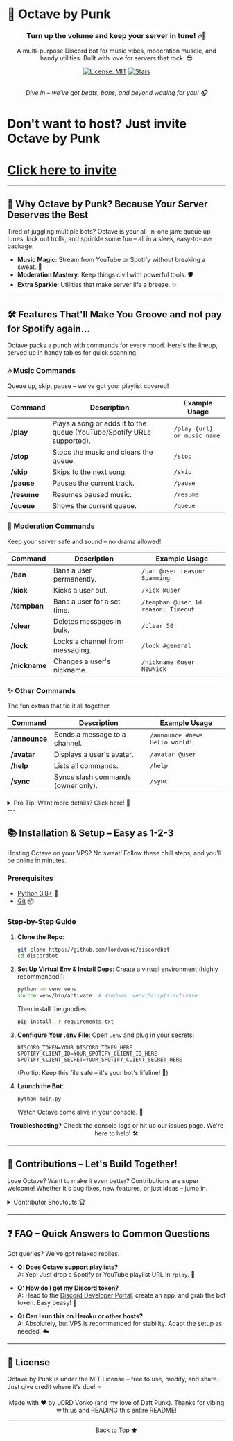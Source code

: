 # 🚀 Octave by Punk

<div align="center">
  <h3>Turn up the volume and keep your server in tune! 🎶🔨</h3>
  <p>A multi-purpose Discord bot for music vibes, moderation muscle, and handy utilities. Built with love for servers that rock. 😎</p>
  
  [![License: MIT](https://img.shields.io/badge/License-MIT-yellow.svg)](https://opensource.org/licenses/MIT)
  [![Stars](https://img.shields.io/github/stars/lordvonko/discordbot?style=social)](https://github.com/lordvonko/discordbot)
  
  <br/>
  <em>Dive in – we've got beats, bans, and beyond waiting for you! 🎧</em>
</div>

# Don't want to host? Just invite Octave by Punk 
# [Click here to invite](https://discord.com/oauth2/authorize?client_id=1392570482502668410)
---

## 🌈 Why Octave by Punk? Because Your Server Deserves the Best
Tired of juggling multiple bots? Octave is your all-in-one jam: queue up tunes, kick out trolls, and sprinkle some fun – all in a sleek, easy-to-use package. 

- **Music Magic**: Stream from YouTube or Spotify without breaking a sweat. 🎵
- **Moderation Mastery**: Keep things civil with powerful tools. 🛡️
- **Extra Sparkle**: Utilities that make server life a breeze. ✨

---

## 🛠️ Features That'll Make You Groove and not pay for Spotify again...
Octave packs a punch with commands for every mood. Here's the lineup, served up in handy tables for quick scanning:

### 🎶 Music Commands
Queue up, skip, pause – we've got your playlist covered!

| Command | Description | Example Usage |
|---------|-------------|---------------|
| **/play** | Plays a song or adds it to the queue (YouTube/Spotify URLs supported). | `/play {url} or music name` |
| **/stop** | Stops the music and clears the queue. | `/stop` |
| **/skip** | Skips to the next song. | `/skip` |
| **/pause** | Pauses the current track. | `/pause` |
| **/resume** | Resumes paused music. | `/resume` |
| **/queue** | Shows the current queue. | `/queue` |

### 🔨 Moderation Commands
Keep your server safe and sound – no drama allowed!

| Command | Description | Example Usage |
|---------|-------------|---------------|
| **/ban** | Bans a user permanently. | `/ban @user reason: Spamming` |
| **/kick** | Kicks a user out. | `/kick @user` |
| **/tempban** | Bans a user for a set time. | `/tempban @user 1d reason: Timeout` |
| **/clear** | Deletes messages in bulk. | `/clear 50` |
| **/lock** | Locks a channel from messaging. | `/lock #general` |
| **/nickname** | Changes a user's nickname. | `/nickname @user NewNick` |

### ✨ Other Commands
The fun extras that tie it all together.

| Command | Description | Example Usage |
|---------|-------------|---------------|
| **/announce** | Sends a message to a channel. | `/announce #news Hello world!` |
| **/avatar** | Displays a user's avatar. | `/avatar @user` |
| **/help** | Lists all commands. | `/help` |
| **/sync** | Syncs slash commands (owner only). | `/sync` |

<details>
<summary>Pro Tip: Want more details? Click here! 🤫</summary>
  
All commands are slash-based for that modern Discord feel. Customize permissions in your server settings for ultimate control. 🚀
  
</details>
---

## 📚 Installation & Setup – Easy as 1-2-3
Hosting Octave on your VPS? No sweat! Follow these chill steps, and you'll be online in minutes.

### Prerequisites
- [Python 3.8+](https://www.python.org/downloads/) 🐍
- [Git](https://git-scm.com/downloads) 📦

### Step-by-Step Guide
1. **Clone the Repo**:
   ```bash
   git clone https://github.com/lordvonko/discordbot
   cd discordbot
   ```

2. **Set Up Virtual Env & Install Deps**:
   Create a virtual environment (highly recommended!):
   ```bash
   python -m venv venv
   source venv/bin/activate  # Windows: venv\Scripts\activate
   ```
   Then install the goodies:
   ```bash
   pip install -r requirements.txt
   ```

3. **Configure Your .env File**:
   Open `.env` and plug in your secrets:
   ```env
   DISCORD_TOKEN=YOUR_DISCORD_TOKEN_HERE
   SPOTIFY_CLIENT_ID=YOUR_SPOTIFY_CLIENT_ID_HERE
   SPOTIFY_CLIENT_SECRET=YOUR_SPOTIFY_CLIENT_SECRET_HERE
   ```
   (Pro tip: Keep this file safe – it's your bot's lifeline! 🔑)

4. **Launch the Bot**:
   ```bash
   python main.py
   ```
   Watch Octave come alive in your console. 🎉

<div align="center">
  <p><strong>Troubleshooting?</strong> Check the console logs or hit up our issues page. We're here to help! 🛠️</p>
</div>

---

## 🤝 Contributions – Let's Build Together!
Love Octave? Want to make it even better? Contributions are super welcome! Whether it's bug fixes, new features, or just ideas – jump in.

<details>
<summary>Contributor Shoutouts 🏆</summary>
  
- @you – For checking this out! 🎉

</details>

---

## ❓ FAQ – Quick Answers to Common Questions
Got queries? We've got relaxed replies.

- **Q: Does Octave support playlists?**  
  A: Yep! Just drop a Spotify or YouTube playlist URL in `/play`. 📜

- **Q: How do I get my Discord token?**  
  A: Head to the [Discord Developer Portal](https://discord.com/developers/applications), create an app, and grab the bot token. Easy peasy! 🔑

- **Q: Can I run this on Heroku or other hosts?**  
  A: Absolutely, but VPS is recommended for stability. Adapt the setup as needed. ☁️

---

## 📝 License
Octave by Punk is under the MIT License – free to use, modify, and share. Just give credit where it's due! ⭐

<div align="center">
  <p>Made with ❤️ by LORD Vonko (and my love of Daft Punk). Thanks for vibing with us and READING this entire README!</p>

--- 

<div align="center">
  <a href="#top">Back to Top ⬆️</a>
</div>
